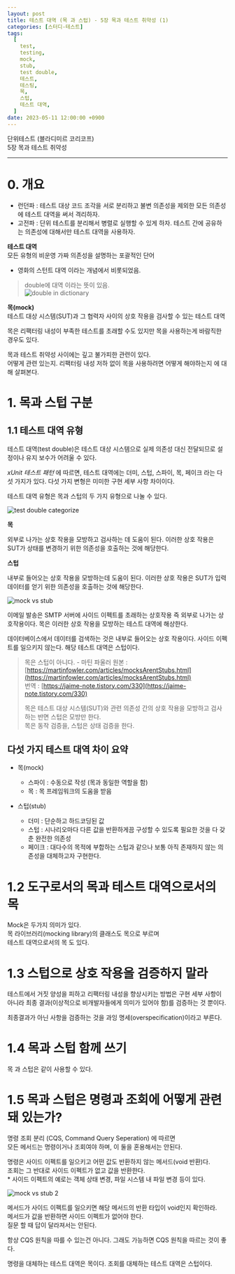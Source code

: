 ```yaml
---
layout: post
title: 테스트 대역 (목 과 스텁) - 5장 목과 테스트 취약성 (1)
categories: [스터디-테스트]
tags:
  [
    test,
    testing,
    mock,
    stub,
    test double,
    테스트,
    테스팅,
    목,
    스텁,
    테스트 대역,
  ]
date: 2023-05-11 12:00:00 +0900
---
```


단위테스트 (블라디미르 코리코프)  
5장 목과 테스트 취약성

---

# 0. 개요

- 런던파 : 테스트 대상 코드 조각을 서로 분리하고 불변 의존성을 제외한 모든 의존성에 테스트 대역을 써서 격리하자.
- 고전파 : 단위 테스트를 분리해서 병렬로 실행할 수 있게 하자. 테스트 간에 공유하는 의존성에 대해서만 테스트 대역을 사용하자.

**테스트 대역**  
모든 유형의 비운영 가짜 의존성을 설명하는 포괄적인 단어

- 영화의 스턴트 대역 이라는 개념에서 비롯되었음.

> double에 대역 이라는 뜻이 있음.  
> ![double in dictionary](/assets/images/2023-05-11-테스트-대역-목-과-스텁/double-in-dictionary.png)

**목(mock)**  
테스트 대상 시스템(SUT)과 그 협력자 사이의 상호 작용을 검사할 수 있는 테스트 대역

목은 리팩터링 내성이 부족한 테스트를 초래할 수도 있지만 목을 사용하는게 바람직한 경우도 있다.

목과 테스트 취약성 사이에는 깊고 불가피한 관련이 있다.  
어떻게 관련 있는지. 리팩터링 내성 저하 없이 목을 사용하려면 어떻게 해야하는지 에 대해 살펴본다.

# 1. 목과 스텁 구분

## 1.1 테스트 대역 유형

테스트 대역(test double)은 테스트 대상 시스템으로 실제 의존성 대신 전달되므로 설정이나 유지 보수가 어려울 수 있다.

_xUnit 테스트 패턴_ 에 따르면, 테스트 대역에는 더미, 스텁, 스파이, 목, 페이크 라는 다섯 가지가 있다.
다섯 가지 변형은 미미한 구현 세부 사항 차이이다.

테스트 대역 유형은 목과 스텁의 두 가지 유형으로 나눌 수 있다.

![test double categorize](/assets/images/2023-05-11-테스트-대역-목-과-스텁/test-double-categorize.png)

**목**

외부로 나가는 상호 작용을 모방하고 검사하는 데 도움이 된다. 이러한 상호 작용은 SUT가 상태를 변경하기 위한 의존성을 호출하는 것에 해당한다.

**스텁**

내부로 들어오는 상호 작용을 모방하는데 도움이 된다. 이러한 상호 작용은 SUT가 입력 데이터를 얻기 위한 의존성을 호출하는 것에 해당한다.

![mock vs stub](/assets/images/2023-05-11-테스트-대역-목-과-스텁/mock-vs-stub.png)

이메일 발송은 SMTP 서버에 사이드 이펙트를 초래하는 상호작용 즉 외부로 나가는 상호작용이다. 목은 이러한 상호 작용을 모방하는 테스트 대역에 해상한다.

데이터베이스에서 데이터를 검색하는 것은 내부로 들어오는 상호 작용이다. 사이드 이펙트를 일으키지 않는다. 해당 테스트 대역은 스텁이다.

> 목은 스텁이 아니다. - 마틴 파울러
> 원본 : [https://martinfowler.com/articles/mocksArentStubs.html](https://martinfowler.com/articles/mocksArentStubs.html)  
> 번역 : [https://jaime-note.tistory.com/330](https://jaime-note.tistory.com/330)
>
> 목은 테스트 대상 시스템(SUT)와 관련 의존성 간의 상호 작용을 모방하고 검사하는 반면 스텁은 모방만 한다.  
> 목은 동작 검증을, 스텁은 상태 검증을 한다.

## 다섯 가지 테스트 대역 차이 요약

- 목(mock)

  - 스파이 : 수동으로 작성 (목과 동일한 역할을 함)
  - 목 : 목 프레임워크의 도움을 받음

- 스텁(stub)
  - 더미 : 단순하고 하드코딩된 값
  - 스텁 : 시나리오마다 다른 값을 반환하게끔 구성할 수 있도록 필요한 것을 다 갖춘 완전한 의존성
  - 페이크 : 대다수의 목적에 부합하는 스텁과 같으나 보통 아직 존재하지 않는 의존성을 대체하고자 구현한다.

# 1.2 도구로서의 목과 테스트 대역으로서의 목

Mock은 두가지 의미가 있다.  
목 라이브러리(mocking library)의 클래스도 목으로 부르며  
테스트 대역으로서의 목 도 있다.

# 1.3 스텁으로 상호 작용을 검증하지 말라

테스트에서 거짓 양성을 피하고 리팩터링 내성을 향상시키는 방법은 구현 세부 사항이 아니라 최종 결과(이상적으로 비개발자들에게 의미가 있어야 함)를 검증하는 것 뿐이다.

최종결과가 아닌 사항을 검증하는 것을 과잉 명세(overspecification)이라고 부른다.

# 1.4 목과 스텁 함께 쓰기

목 과 스텁은 같이 사용할 수 있다.

# 1.5 목과 스텁은 명령과 조회에 어떻게 관련돼 있는가?

명령 조회 분리 (CQS, Command Query Seperation) 에 따르면  
모든 메서드는 명령이거나 조회여야 하며, 이 둘을 혼용해서는 안된다.

명령은 사이드 이펙트를 일으키고 어떤 값도 반환하지 않는 메서드(void 반환)다.  
조회는 그 반대로 사이드 이펙트가 없고 값을 반환한다.  
\* 사이드 이펙트의 예로는 객체 상태 변경, 파일 시스템 내 파일 변경 등이 있다.

![mock vs stub 2](/assets/images/2023-05-11-테스트-대역-목-과-스텁/mock-vs-stub-2.png)

메서드가 사이드 이펙트를 일으키면 해당 메서드의 반환 타입이 void인지 확인하라.  
메서드가 값을 반환하면 사이드 이펙트가 없어야 한다.  
질문 할 때 답이 달라져서는 안된다.

항상 CQS 원칙을 따를 수 있는건 아니다. 그래도 가능하면 CQS 원칙을 따르는 것이 좋다.

명령을 대체하는 테스트 대역은 목이다. 조회를 대체하는 테스트 대역은 스텁이다.
